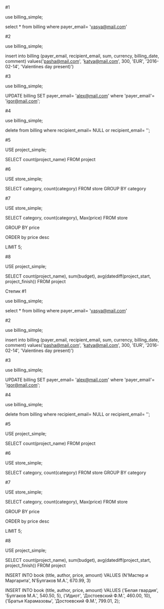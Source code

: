 #1

use billing_simple;

select * from billing where payer_email= 'vasya@mail.com'

#2

use billing_simple;

insert into billing (payer_email, recipient_email, sum, currency, billing_date, comment) values('pasha@mail.com', 'katya@mail.com', 300, 'EUR', '2016-02-14', 'Valentines day present)')

#3

use billing_simple;

UPDATE billing SET payer_email= 'alex@mail.com' where 'payer_email'= 'igor@mail.com';

#4

use billing_simple;

delete from billing where recipient_email= NULL or recipient_email= '';

#5

USE project_simple;

SELECT count(project_name) FROM project

#6

USE store_simple;

SELECT category, count(category) FROM store GROUP BY category

#7

USE store_simple;

SELECT category, count(category), Max(price) FROM store

GROUP BY price

ORDER by price desc

LIMIT 5;

#8

USE project_simple;

SELECT count(project_name), sum(budget), avg(datediff(project_start, project_finish)) FROM project




Степик
#1

use billing_simple;

select * from billing where payer_email= 'vasya@mail.com'

#2

use billing_simple;

insert into billing (payer_email, recipient_email, sum, currency, billing_date, comment) values('pasha@mail.com', 'katya@mail.com', 300, 'EUR', '2016-02-14', 'Valentines day present)')

#3

use billing_simple;

UPDATE billing SET payer_email= 'alex@mail.com' where 'payer_email'= 'igor@mail.com';

#4

use billing_simple;

delete from billing where recipient_email= NULL or recipient_email= '';

#5

USE project_simple;

SELECT count(project_name) FROM project

#6

USE store_simple;

SELECT category, count(category) FROM store GROUP BY category

#7

USE store_simple;

SELECT category, count(category), Max(price) FROM store

GROUP BY price

ORDER by price desc

LIMIT 5;

#8

USE project_simple;

SELECT count(project_name), sum(budget), avg(datediff(project_start, project_finish)) FROM project

INSERT INTO book (title, author, price, amount)
VALUES (N'Мастер и Маргарита', N'Булгаков М.А.', 670.99, 3)

INSERT INTO book (title, author, price, amount)
VALUES ('Белая гвардия', 'Булгаков М.А.', 540.50, 5),
('Идиот', 'Достоевский Ф.М.', 460.00, 10),
('Братья Карамазовы', 'Достоевский Ф.М.', 799.01, 2);
